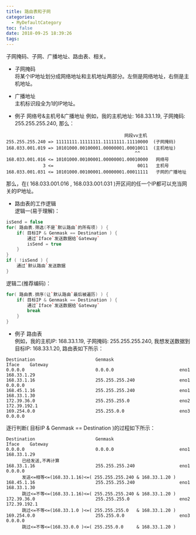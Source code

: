 ```yaml
---
title: 路由表和子网
categories:
  - MyDefaultCategory
toc: false
date: 2018-09-25 18:39:26
tags:
---
```

子网掩码、子网、广播地址、路由表、相关。

<!-- more -->

* 子网掩码  
将某个IP地址划分成网络地址和主机地址两部分。左侧是网络地址，右侧是主机地址。

* 广播地址  
主机标识段全为1的IP地址。

* 例子 网络号&主机号&广播地址
例如，我的主机地址: 168.33.1.19, 子网掩码: 255.255.255.240, 那么：
```
                                             网段vv主机
255.255.255.240 => 11111111.11111111.11111111.11110000  (子网掩码)
168.033.001.019 => 10101000.00100001.00000001.00010011  (主机地址)
                                                 ^^
168.033.001.016 <= 10101000.00100001.00000001.00010000   网络号
              3 <=                                0011   主机号
168.033.001.031 <= 10101000.00100001.00000001.00011111   子网的广播地址
```
那么，在( 168.033.001.016 , 168.033.001.031 )开区间的任一个IP都可以充当网关的IP地址。  

* 路由表的工作逻辑  
逻辑一(易于理解)：
```c++
isSend = false
for( 路由表.筛选(不是`默认路由`的所有项) ) {
    if( 目标IP & Genmask == Destination ) {
        通过`Iface`发送数据给`Gateway`
        isSend = true
    }
}
if ( !isSend ) {
    通过`默认路由`发送数据
}
```
逻辑二(推荐编码)：
```c++
for( 路由表.排序(让`默认路由`最后被遍历) ) {
    if( 目标IP & Genmask == Destination ) {
        通过`Iface`发送数据给`Gateway`
        break
    }
}
```

* 例子 路由表  
例如，我的主机IP: 168.33.1.19, 子网掩码: 255.255.255.240, 我想发送数据到目标IP: 168.33.1.20, 路由表如下所示：
```
Destination                       Genmask                         Iface    Gateway
0.0.0.0                           0.0.0.0                         eno1     168.33.1.29
168.33.1.16                       255.255.255.240                 eno1     0.0.0.0
168.45.1.16                       255.255.255.240                 eno1     168.33.1.30
172.39.36.0                       255.255.255.0                   eno2     172.39.192.1
169.254.0.0                       255.255.0.0                     eno3     0.0.0.0
```
逐行判断( 目标IP & Genmask == Destination )的过程如下所示：
```
Destination                       Genmask                         Iface    Gateway
0.0.0.0                           0.0.0.0                         eno1     168.33.1.29
      已经发送,不再计算
168.33.1.16                       255.255.255.240                 eno1     0.0.0.0
      发送<=相等<=(168.33.1.16)<=( 255.255.255.240 & 168.33.1.20 )
168.45.1.16                       255.255.255.240                 eno1     168.33.1.30
      跳过<=不等<=(168.33.1.16)<=( 255.255.255.240 & 168.33.1.20 )
172.39.36.0                       255.255.255.0                   eno2     172.39.192.1
      跳过<=不等<=(168.33.1.0 )<=( 255.255.255.0   & 168.33.1.20 )
169.254.0.0                       255.255.0.0                     eno3     0.0.0.0
      跳过<=不等<=(168.33.0.0 )<=( 255.255.0.0     & 168.33.1.20 )
```
